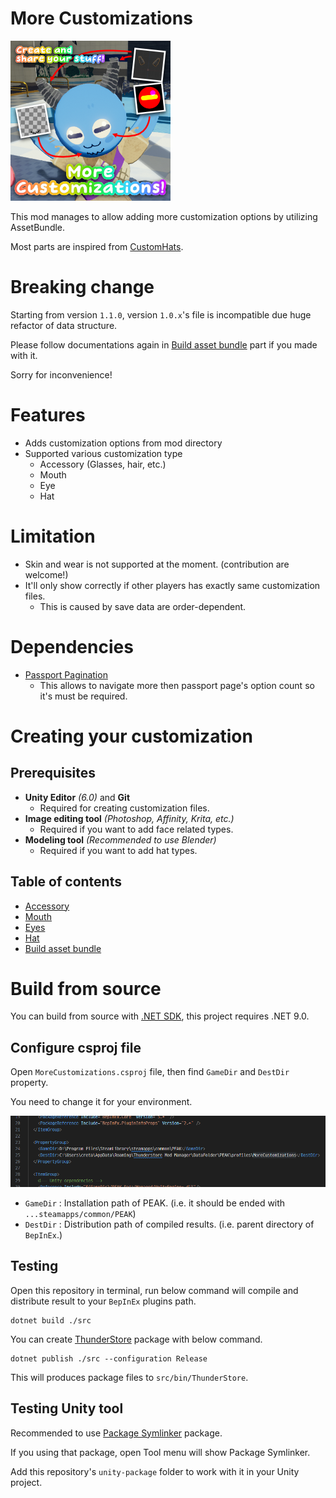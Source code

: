 # More Customizations

![Thumbnail](https://github.com/Creta5164/peak-more-customizations/raw/main/icon.png)

This mod manages to allow adding more customization options by utilizing AssetBundle.

Most parts are inspired from [CustomHats](https://github.com/radsi/PEAK-CustomHats).

# Breaking change

Starting from version `1.1.0`, version `1.0.x`'s file is incompatible due huge refactor of data structure.

Please follow documentations again in
[Build asset bundle](https://github.com/creta5164/peak-more-customizations/tree/main/docs/build-asset-bundle.md) part
if you made with it.

Sorry for inconvenience!

# Features

- Adds customization options from mod directory
- Supported various customization type
  - Accessory (Glasses, hair, etc.)
  - Mouth
  - Eye
  - Hat

# Limitation

- Skin and wear is not supported at the moment. (contribution are welcome!)
- It'll only show correctly if other players has exactly same customization files.
  - This is caused by save data are order-dependent.

# Dependencies

- [Passport Pagination](https://github.com/radsi/PEAK-PassportPagination)
  - This allows to navigate more then passport page's option count so it's must be required.

# Creating your customization

## Prerequisites

- **Unity Editor** *(6.0)* and **Git**
  - Required for creating customization files.
- **Image editing tool** *(Photoshop, Affinity, Krita, etc.)*
  - Required if you want to add face related types.
- **Modeling tool** *(Recommended to use Blender)*
  - Required if you want to add hat types.

## Table of contents

- [Accessory](https://github.com/creta5164/peak-more-customizations/tree/main/docs/accessory.md)
- [Mouth](https://github.com/creta5164/peak-more-customizations/tree/main/docs/mouth.md)
- [Eyes](https://github.com/creta5164/peak-more-customizations/tree/main/docs/eyes.md)
- [Hat](https://github.com/creta5164/peak-more-customizations/tree/main/docs/hat.md)
- [Build asset bundle](https://github.com/creta5164/peak-more-customizations/tree/main/docs/build-asset-bundle.md)

# Build from source

You can build from source with [.NET SDK](https://dot.net), this project requires .NET 9.0.

## Configure csproj file

Open `MoreCustomizations.csproj` file, then find `GameDir` and `DestDir` property.

You need to change it for your environment.

![How it should be](https://github.com/creta5164/peak-more-customizations/raw/main/docs/img/build-from-source-1.png)

- `GameDir` : Installation path of PEAK. (i.e. it should be ended with `...steamapps/common/PEAK`)
- `DestDir` : Distribution path of compiled results. (i.e. parent directory of `BepInEx`.)

## Testing

Open this repository in terminal, run below command will compile and distribute result to your `BepInEx` plugins path.

```
dotnet build ./src
```

You can create [ThunderStore](https://thunderstore.io/c/peak) package with below command.

```
dotnet publish ./src --configuration Release
```

This will produces package files to `src/bin/ThunderStore`.

## Testing Unity tool

Recommended to use [Package Symlinker](https://github.com/codewriter-packages/Package-Symlinker) package.

If you using that package, open Tool menu will show Package Symlinker.

Add this repository's `unity-package` folder to work with it in your Unity project.
